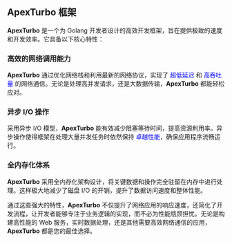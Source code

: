 ## ApexTurbo 框架

**ApexTurbo** 是一个为 Golang 开发者设计的高效开发框架，旨在提供极致的速度和开发效率。它具备以下核心特性：

### 高效的网络调用能力

**ApexTurbo** 通过优化网络栈和利用最新的网络协议，实现了 <span style="color:blue">超低延迟</span> 和 <span style="color:blue">高吞吐量</span> 的网络通信。无论是处理高并发请求，还是大数据传输，**ApexTurbo** 都能轻松应对。

### 异步 I/O 操作

采用异步 I/O 模型，**ApexTurbo** 能有效减少阻塞等待时间，提高资源利用率。异步操作使得框架在处理大量并发任务时依然保持 <span style="color:blue">卓越性能</span>，确保应用程序流畅运行。

### 全内存化体系

**ApexTurbo** 采用全内存化架构设计，将关键数据和操作完全驻留在内存中进行处理。这样极大地减少了磁盘 I/O 的开销，提升了数据访问速度和整体性能。

通过这些强大的特性，**ApexTurbo** 不仅提升了网络应用的响应速度，还简化了开发流程，让开发者能够专注于业务逻辑的实现，而不必为性能瓶颈担忧。无论是构建高性能的 Web 服务，实时数据处理，还是其他需要高效网络通信的应用，**ApexTurbo** 都是您的最佳选择。